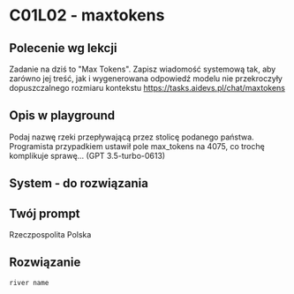 # C01L02 - maxtokens
## Polecenie wg lekcji
Zadanie na dziś to "Max Tokens". Zapisz wiadomość systemową tak, aby zarówno jej treść, jak i wygenerowana odpowiedź modelu nie przekroczyły dopuszczalnego rozmiaru kontekstu <https://tasks.aidevs.pl/chat/maxtokens>


## Opis w playground
Podaj nazwę rzeki przepływającą przez stolicę podanego państwa.
Programista przypadkiem ustawił pole max_tokens na 4075, co trochę komplikuje sprawę... (GPT 3.5-turbo-0613)

## System - do rozwiązania


## Twój prompt
Rzeczpospolita Polska


## Rozwiązanie
```
river name
```